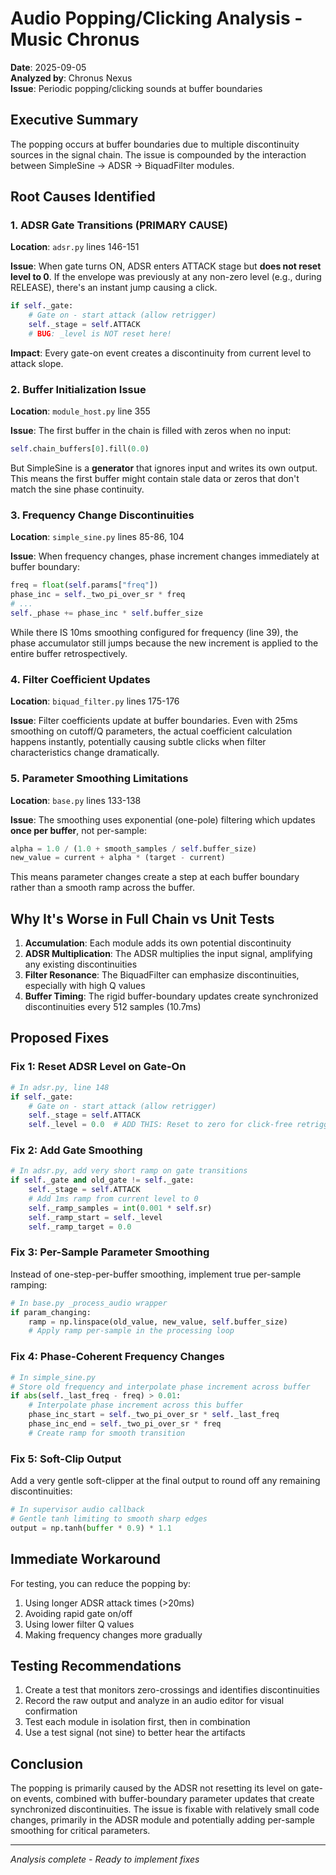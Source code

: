 # Audio Popping/Clicking Analysis - Music Chronus

**Date**: 2025-09-05  
**Analyzed by**: Chronus Nexus  
**Issue**: Periodic popping/clicking sounds at buffer boundaries

## Executive Summary

The popping occurs at buffer boundaries due to multiple discontinuity sources in the signal chain. The issue is compounded by the interaction between SimpleSine → ADSR → BiquadFilter modules.

## Root Causes Identified

### 1. ADSR Gate Transitions (PRIMARY CAUSE)

**Location**: `adsr.py` lines 146-151

**Issue**: When gate turns ON, ADSR enters ATTACK stage but **does not reset level to 0**. If the envelope was previously at any non-zero level (e.g., during RELEASE), there's an instant jump causing a click.

```python
if self._gate:
    # Gate on - start attack (allow retrigger)
    self._stage = self.ATTACK
    # BUG: _level is NOT reset here!
```

**Impact**: Every gate-on event creates a discontinuity from current level to attack slope.

### 2. Buffer Initialization Issue

**Location**: `module_host.py` line 355

**Issue**: The first buffer in the chain is filled with zeros when no input:
```python
self.chain_buffers[0].fill(0.0)
```

But SimpleSine is a **generator** that ignores input and writes its own output. This means the first buffer might contain stale data or zeros that don't match the sine phase continuity.

### 3. Frequency Change Discontinuities

**Location**: `simple_sine.py` lines 85-86, 104

**Issue**: When frequency changes, phase increment changes immediately at buffer boundary:
```python
freq = float(self.params["freq"])
phase_inc = self._two_pi_over_sr * freq
# ...
self._phase += phase_inc * self.buffer_size
```

While there IS 10ms smoothing configured for frequency (line 39), the phase accumulator still jumps because the new increment is applied to the entire buffer retrospectively.

### 4. Filter Coefficient Updates

**Location**: `biquad_filter.py` lines 175-176

**Issue**: Filter coefficients update at buffer boundaries. Even with 25ms smoothing on cutoff/Q parameters, the actual coefficient calculation happens instantly, potentially causing subtle clicks when filter characteristics change dramatically.

### 5. Parameter Smoothing Limitations

**Location**: `base.py` lines 133-138

**Issue**: The smoothing uses exponential (one-pole) filtering which updates **once per buffer**, not per-sample:
```python
alpha = 1.0 / (1.0 + smooth_samples / self.buffer_size)
new_value = current + alpha * (target - current)
```

This means parameter changes create a step at each buffer boundary rather than a smooth ramp across the buffer.

## Why It's Worse in Full Chain vs Unit Tests

1. **Accumulation**: Each module adds its own potential discontinuity
2. **ADSR Multiplication**: The ADSR multiplies the input signal, amplifying any existing discontinuities
3. **Filter Resonance**: The BiquadFilter can emphasize discontinuities, especially with high Q values
4. **Buffer Timing**: The rigid buffer-boundary updates create synchronized discontinuities every 512 samples (10.7ms)

## Proposed Fixes

### Fix 1: Reset ADSR Level on Gate-On
```python
# In adsr.py, line 148
if self._gate:
    # Gate on - start attack (allow retrigger)
    self._stage = self.ATTACK
    self._level = 0.0  # ADD THIS: Reset to zero for click-free retrigger
```

### Fix 2: Add Gate Smoothing
```python
# In adsr.py, add very short ramp on gate transitions
if self._gate and old_gate != self._gate:
    self._stage = self.ATTACK
    # Add 1ms ramp from current level to 0
    self._ramp_samples = int(0.001 * self.sr)
    self._ramp_start = self._level
    self._ramp_target = 0.0
```

### Fix 3: Per-Sample Parameter Smoothing
Instead of one-step-per-buffer smoothing, implement true per-sample ramping:
```python
# In base.py _process_audio wrapper
if param_changing:
    ramp = np.linspace(old_value, new_value, self.buffer_size)
    # Apply ramp per-sample in the processing loop
```

### Fix 4: Phase-Coherent Frequency Changes
```python
# In simple_sine.py
# Store old frequency and interpolate phase increment across buffer
if abs(self._last_freq - freq) > 0.01:
    # Interpolate phase increment across this buffer
    phase_inc_start = self._two_pi_over_sr * self._last_freq
    phase_inc_end = self._two_pi_over_sr * freq
    # Create ramp for smooth transition
```

### Fix 5: Soft-Clip Output
Add a very gentle soft-clipper at the final output to round off any remaining discontinuities:
```python
# In supervisor audio callback
# Gentle tanh limiting to smooth sharp edges
output = np.tanh(buffer * 0.9) * 1.1
```

## Immediate Workaround

For testing, you can reduce the popping by:
1. Using longer ADSR attack times (>20ms)
2. Avoiding rapid gate on/off
3. Using lower filter Q values
4. Making frequency changes more gradually

## Testing Recommendations

1. Create a test that monitors zero-crossings and identifies discontinuities
2. Record the raw output and analyze in an audio editor for visual confirmation
3. Test each module in isolation first, then in combination
4. Use a test signal (not sine) to better hear the artifacts

## Conclusion

The popping is primarily caused by the ADSR not resetting its level on gate-on events, combined with buffer-boundary parameter updates that create synchronized discontinuities. The issue is fixable with relatively small code changes, primarily in the ADSR module and potentially adding per-sample smoothing for critical parameters.

---
*Analysis complete - Ready to implement fixes*
